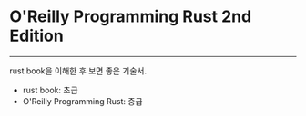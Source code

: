 # O'Reilly Programming Rust 2nd Edition

----
rust book을 이해한 후 보면 좋은 기술서.

- rust book: 초급
- O'Reilly Programming Rust: 중급
